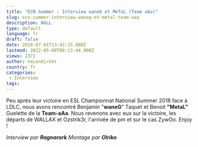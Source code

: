 ```yaml
---
title: "ECN Summer : Interview waneG et MeTaL (Team aAa)"
slug: ecn-summer-interview-waneg-et-metal-team-aaa
description: NULL
type: default
language: fr
draft: false
date: 2018-07-01T13:42:15.000Z
lastmod: 2022-05-08T08:13:44.000Z
views: 2371
author: neLendirekt
country: fr
categories:
 - Interview
tags:
---
```

Peu après leur victoire en ESL Championnat National Summer 2018 face à LDLC, nous avons rencontré Benjamin "**waneG**" Taquet et Benoit **"MetaL"** Guelette de la **Team-aAa**. Nous revenons avec eux sur la victoire, les départs de WALLAX et Ozstrik3r, l'arrivée de pm et sur le cas ZywOo. Enjoy !

  
_Interview par **Ragnarork**_ 
_Montage par **Olriko**_
